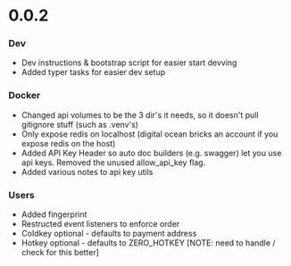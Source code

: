 
# 0.0.2

### Dev
- Dev instructions & bootstrap script for easier start devving
- Added typer tasks for easier dev setup


### Docker
- Changed api volumes to be the 3 dir's it needs, so it doesn't pull gitignore stuff (such as .venv's)
- Only expose redis on localhost (digital ocean bricks an account if you expose redis on the host)
- Added API Key Header so auto doc builders (e.g. swagger) let you use api keys. Removed the unused allow_api_key flag.
- Added various notes to api key utils

### Users
- Added fingerprint
- Restructed event listeners to enforce order
- Coldkey optional - defaults to payment address
- Hotkey optional - defaults to ZERO_HOTKEY [NOTE: need to handle / check for this better]
